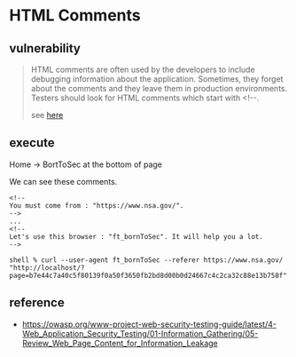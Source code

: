 # HTML Comments

## vulnerability
> HTML comments are often used by the developers to include debugging information about the application. Sometimes, they forget about the comments and they leave them in production environments. Testers should look for HTML comments which start with <!--.
>
> see [here](https://owasp.org/www-project-web-security-testing-guide/latest/4-Web_Application_Security_Testing/01-Information_Gathering/05-Review_Web_Page_Content_for_Information_Leakage)

## execute
Home -> BortToSec at the bottom of page

We can see these comments.
```
<!--
You must come from : "https://www.nsa.gov/".
-->
...
<!--
Let's use this browser : "ft_bornToSec". It will help you a lot.
-->
```
```
shell % curl --user-agent ft_bornToSec --referer https://www.nsa.gov/ "http://localhost/?page=b7e44c7a40c5f80139f0a50f3650fb2bd8d00b0d24667c4c2ca32c88e13b758f" 
```

## reference
* https://owasp.org/www-project-web-security-testing-guide/latest/4-Web_Application_Security_Testing/01-Information_Gathering/05-Review_Web_Page_Content_for_Information_Leakage
